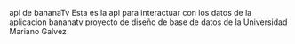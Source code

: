 api de bananaTv 
Esta es la api para interactuar con los datos de la aplicacion bananatv proyecto de diseño de base de datos de la Universidad Mariano Galvez